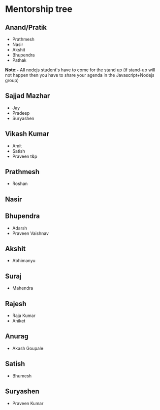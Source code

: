 # Mentorship tree

## Anand/Pratik
- Prathmesh
- Nasir
- Akshit
- Bhupendra
- Pathak

**Note:-** All nodejs student's have to come for the stand up (if stand-up will not happen then you have to share your agenda in the Javascript+Nodejs group)

## Sajjad Mazhar
- Jay
- Pradeep
- Suryashen

## Vikash Kumar
- Amit
- Satish
- Praveen t&p

## Prathmesh
- Roshan 

## Nasir 

## Bhupendra
- Adarsh
- Praveen Vaishnav

## Akshit
- Abhimanyu

## Suraj
- Mahendra

## Rajesh
- Raja Kumar
- Aniket 

## Anurag
- Akash Goupale

## Satish
- Bhumesh

## Suryashen
- Praveen Kumar
